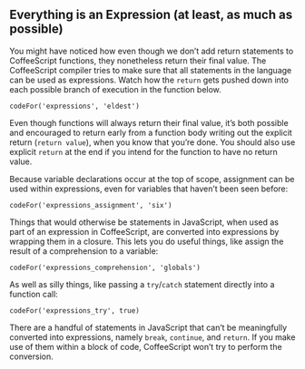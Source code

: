## Everything is an Expression (at least, as much as possible)

You might have noticed how even though we don’t add return statements to CoffeeScript functions, they nonetheless return their final value. The CoffeeScript compiler tries to make sure that all statements in the language can be used as expressions. Watch how the `return` gets pushed down into each possible branch of execution in the function below.

```
codeFor('expressions', 'eldest')
```

Even though functions will always return their final value, it’s both possible and encouraged to return early from a function body writing out the explicit return (`return value`), when you know that you’re done. You should also use explicit `return` at the end if you intend for the function to have no return value.

Because variable declarations occur at the top of scope, assignment can be used within expressions, even for variables that haven’t been seen before:

```
codeFor('expressions_assignment', 'six')
```

Things that would otherwise be statements in JavaScript, when used as part of an expression in CoffeeScript, are converted into expressions by wrapping them in a closure. This lets you do useful things, like assign the result of a comprehension to a variable:

```
codeFor('expressions_comprehension', 'globals')
```

As well as silly things, like passing a `try`/`catch` statement directly into a function call:

```
codeFor('expressions_try', true)
```

There are a handful of statements in JavaScript that can’t be meaningfully converted into expressions, namely `break`, `continue`, and `return`. If you make use of them within a block of code, CoffeeScript won’t try to perform the conversion.
